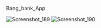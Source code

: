 Bang_bank_App

![Screenshot_189](https://github.com/user-attachments/assets/0a526302-64a0-4ff8-b369-ee59811573d1)
![Screenshot_190](https://github.com/user-attachments/assets/3f7e4114-4a94-40ec-b172-48b6ffd3691b)

